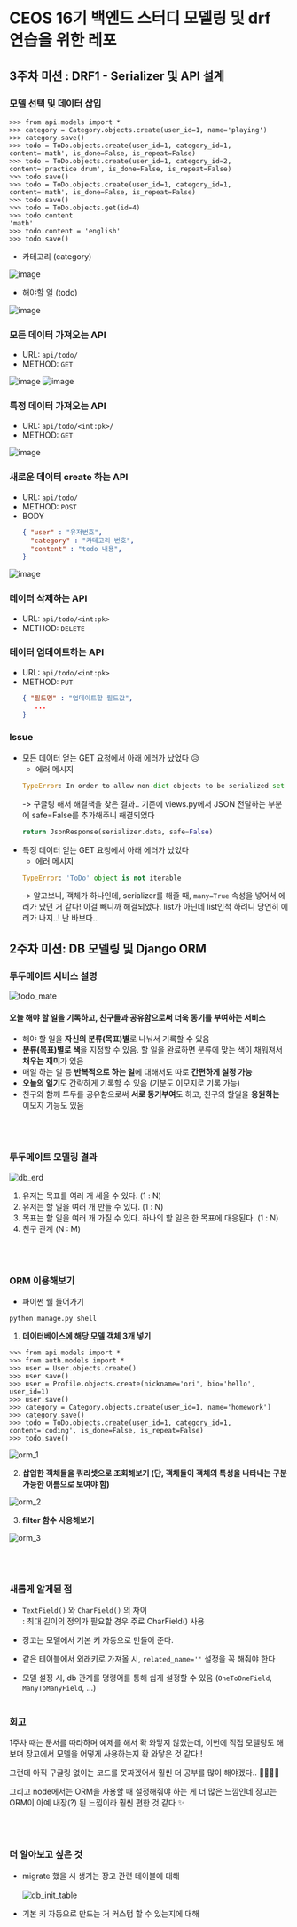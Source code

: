 # CEOS 16기 백엔드 스터디 모델링 및 drf 연습을 위한 레포

## 3주차 미션 : DRF1 - Serializer 및 API 설계

### 모델 선택 및 데이터 삽입
```shell
>>> from api.models import *
>>> category = Category.objects.create(user_id=1, name='playing')
>>> category.save()
>>> todo = ToDo.objects.create(user_id=1, category_id=1, content='math', is_done=False, is_repeat=False)
>>> todo = ToDo.objects.create(user_id=1, category_id=2, content='practice drum', is_done=False, is_repeat=False)
>>> todo.save()
>>> todo = ToDo.objects.create(user_id=1, category_id=1, content='math', is_done=False, is_repeat=False)
>>> todo.save()
>>> todo = ToDo.objects.get(id=4)
>>> todo.content
'math'
>>> todo.content = 'english'
>>> todo.save()
```
- 카테고리 (category)

![image](https://user-images.githubusercontent.com/68186101/194684633-5fd1cc44-a1a3-4291-b054-7266cd018572.png)

- 해야할 일 (todo)

![image](https://user-images.githubusercontent.com/68186101/194684607-14210892-95d6-49e0-83f7-bfc2e2702a20.png)

### 모든 데이터 가져오는 API
- URL: `api/todo/` 
- METHOD: `GET`

![image](https://user-images.githubusercontent.com/68186101/194711986-bd70146f-ef73-47f7-a84f-9752b0fed747.png)
![image](https://user-images.githubusercontent.com/68186101/194712063-5ea9c06a-9974-4214-9dae-468d34d76d12.png)


### 특정 데이터 가져오는 API
- URL: `api/todo/<int:pk>/`
- METHOD: `GET`

![image](https://user-images.githubusercontent.com/68186101/194712688-56d3995d-60d7-4fbd-925f-e201e751acdc.png)


### 새로운 데이터 create 하는 API
- URL: `api/todo/`
- METHOD: `POST`
- BODY
  ```json
  { "user" : "유저번호", 
    "category" : "카테고리 번호", 
    "content" : "todo 내용", 
  } 
  ```
![image](https://user-images.githubusercontent.com/68186101/194712199-0f38d706-2b16-4d5d-8116-6c94aa1c0ac1.png)

  

### 데이터 삭제하는 API
- URL: `api/todo/<int:pk>`
- METHOD: `DELETE`



### 데이터 업데이트하는 API
- URL: `api/todo/<int:pk>`
- METHOD: `PUT`
  ```json
  { "필드명" : "업데이트할 필드값", 
     ...
  } 
  ```
  

  
  
### Issue
- 모든 데이터 얻는 GET 요청에서 아래 에러가 났었다 😥
  - 에러 메시지
  ```py
  TypeError: In order to allow non-dict objects to be serialized set the safe parameter to False.
  ```
  -> 구글링 해서 해결책을 찾은 결과..
  기존에 views.py에서 JSON 전달하는 부분에 safe=False를 추가해주니 해결되었다
  ```py
  return JsonResponse(serializer.data, safe=False)
  ```
- 특정 데이터 얻는 GET 요청에서 아래 에러가 났었다
  - 에러 메시지
  ```py
  TypeError: 'ToDo' object is not iterable
  ```
  -> 알고보니, 객체가 하나인데, serializer를 해줄 때, `many=True` 속성을 넣어서 에러가 났던 거 같다! 이걸 빼니까 해결되었다. list가 아닌데 list인척 하려니 당연히 에러가 나지..! 난 바보다..

## 2주차 미션: DB 모델링 및 Django ORM

### 투두메이트 서비스 설명

![todo_mate](https://user-images.githubusercontent.com/68186101/193458056-025adc6e-1a80-4024-8829-8353b08ef34f.png)
#### 오늘 해야 할 일을 기록하고, 친구들과 공유함으로써 더욱 동기를 부여하는 서비스
- 해야 할 일을 **자신의 분류(목표)별**로 나눠서 기록할 수 있음
- **분류(목표)별로 색**을 지정할 수 있음. 할 일을 완료하면 분류에 맞는 색이 채워져서 **채우는 재미**가 있음
- 매일 하는 일 등 **반복적으로 하는 일**에 대해서도 따로 **간편하게 설정 가능**
- **오늘의 일기**도 간략하게 기록할 수 있음 (기분도 이모지로 기록 가능)
- 친구와 함께 투두를 공유함으로써 **서로 동기부여**도 하고, 친구의 할일을 **응원하는** 이모지 기능도 있음

<br></br>

### 투두메이트 모델링 결과
![db_erd](https://user-images.githubusercontent.com/68186101/193458050-3a930229-6e60-4452-847a-ce5c80592d7f.png)
1. 유저는 목표를 여러 개 세울 수 있다. (1 : N)
2. 유저는 할 일을 여러 개 만들 수 있다. (1 : N)
3. 목표는 할 일을 여러 개 가질 수 있다. 하나의 할 일은 한 목표에 대응된다. (1 : N)
4. 친구 관계 (N : M)





<br></br>

### ORM 이용해보기

- 파이썬 쉘 들어가기
```shell
python manage.py shell
```

1. **데이터베이스에 해당 모델 객체 3개 넣기**
```shell
>>> from api.models import *
>>> from auth.models import *
>>> user = User.objects.create()
>>> user.save()
>>> user = Profile.objects.create(nickname='ori', bio='hello', user_id=1) 
>>> user.save()
>>> category = Category.objects.create(user_id=1, name='homework')
>>> category.save()
>>> todo = ToDo.objects.create(user_id=1, category_id=1, content='coding', is_done=False, is_repeat=False)
>>> todo.save()

```
![orm_1](https://user-images.githubusercontent.com/68186101/193458053-485653b1-2824-4bfa-9b3d-5a16940471fc.png)

2. **삽입한 객체들을 쿼리셋으로 조회해보기 (단, 객체들이 객체의 특성을 나타내는 구분가능한 이름으로 보여야 함)**

![orm_2](https://user-images.githubusercontent.com/68186101/193458054-cc617145-7745-4d3c-bdb4-3f685cb818c0.png)

3. **filter 함수 사용해보기**

![orm_3](https://user-images.githubusercontent.com/68186101/193458055-6c073b82-d5f3-4f92-aaa9-ac3915ca1d56.png)

<br></br>

### 새롭게 알게된 점

- `TextField()` 와 `CharField()` 의 차이
</br>: 최대 길이의 정의가 필요할 경우 주로 CharField() 사용

- 장고는 모델에서 기본 키 자동으로 만들어 준다.
- 같은 테이블에서 외래키로 가져올 시, `related_name=''` 설정을 꼭 해줘야 한다
- 모델 설정 시, db 관계를 명령어를 통해 쉽게 설정할 수 있음 (`OneToOneField`, `ManyToManyField`, ...)
<br></br>

### 회고

1주차 때는 문서를 따라하며 예제를 해서 확 와닿지 않았는데, 이번에 직접 모델링도 해보며 장고에서 모델을 어떻게 사용하는지 확 와닿은 것 같다!!

그런데 아직 구글링 없이는 코드를 못짜겠어서 훨씬 더 공부를 많이 해야겠다.. 💪💪🔥🔥

그리고 node에서는 ORM을 사용할 때 설정해줘야 하는 게 더 많은 느낌인데 장고는 ORM이 아예 내장(?) 된 느낌이라 훨씬 편한 것 같다 ✨

<br></br>

### 더 알아보고 싶은 것

- migrate 했을 시 생기는 장고 관련 테이블에 대해 <br></br>
![db_init_table](https://user-images.githubusercontent.com/68186101/193458052-d6127c0d-dabc-437f-b52b-d6220f61e8e7.png)

- 기본 키 자동으로 만드는 거 커스텀 할 수 있는지에 대해
